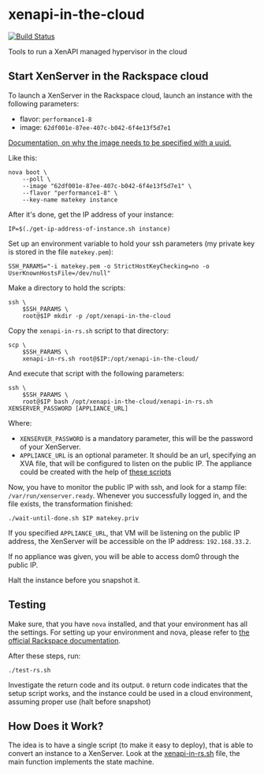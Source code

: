 xenapi-in-the-cloud
===================

[![Build Status](http://downloads.vmd.citrix.com/OpenStack/build-statuses/xenapi-in-the-cloud.png?someparam)]()

Tools to run a XenAPI managed hypervisor in the cloud

## Start XenServer in the Rackspace cloud

To launch a XenServer in the Rackspace cloud, launch an instance with the
following parameters:

 - flavor: `performance1-8`
 - image:  `62df001e-87ee-407c-b042-6f4e13f5d7e1`

[Documentation, on why the image needs to be specified with a uuid.](http://www.rackspace.com/knowledge_center/article/hidden-base-images)

Like this:

    nova boot \
        --poll \
        --image "62df001e-87ee-407c-b042-6f4e13f5d7e1" \
        --flavor "performance1-8" \
        --key-name matekey instance

After it's done, get the IP address of your instance:

    IP=$(./get-ip-address-of-instance.sh instance)

Set up an environment variable to hold your ssh parameters (my private key is
stored in the file `matekey.pem`):

    SSH_PARAMS="-i matekey.pem -o StrictHostKeyChecking=no -o UserKnownHostsFile=/dev/null"

Make a directory to hold the scripts:

    ssh \
        $SSH_PARAMS \
        root@$IP mkdir -p /opt/xenapi-in-the-cloud

Copy the `xenapi-in-rs.sh` script to that directory:

    scp \
        $SSH_PARAMS \
        xenapi-in-rs.sh root@$IP:/opt/xenapi-in-the-cloud/

And execute that script with the following parameters:

    ssh \
        $SSH_PARAMS \
        root@$IP bash /opt/xenapi-in-the-cloud/xenapi-in-rs.sh XENSERVER_PASSWORD [APPLIANCE_URL]

Where:
 - `XENSERVER_PASSWORD` is a mandatory parameter, this will be the password
 of your XenServer.
 - `APPLIANCE_URL` is an optional parameter. It should be an url, specifying
 an XVA file, that will be configured to listen on the public IP. The appliance
 could be created with the help of [these scripts](
 https://github.com/citrix-openstack/openstack-xenapi-testing-xva)

Now, you have to monitor the public IP with ssh, and look for a stamp file:
`/var/run/xenserver.ready`. Whenever you successfully logged in, and the file exists,
the transformation finished:

    ./wait-until-done.sh $IP matekey.priv

If you specified `APPLIANCE_URL`, that VM will be listening on the public IP
address, the XenServer will be accessible on the IP address: `192.168.33.2`.

If no appliance was given, you will be able to access dom0 through the public
IP.

Halt the instance before you snapshot it.

## Testing

Make sure, that you have `nova` installed, and that your environment has all
the settings. For setting up your environment and nova, please refer to
[the official Rackspace documentation](http://docs.rackspace.com/servers/api/v2/cs-gettingstarted/content/section_gs_install_nova.html).

After these steps, run:

    ./test-rs.sh

Investigate the return code and its output. `0` return code indicates that the
setup script works, and the instance could be used in a cloud environment,
assuming proper use (halt before snapshot)

## How Does it Work?

The idea is to have a single script (to make it easy to deploy), that is able
to convert an instance to a XenServer. Look at the [xenapi-in-rs.sh](xenapi-in-rs.sh)
file, the main function implements the state machine.

